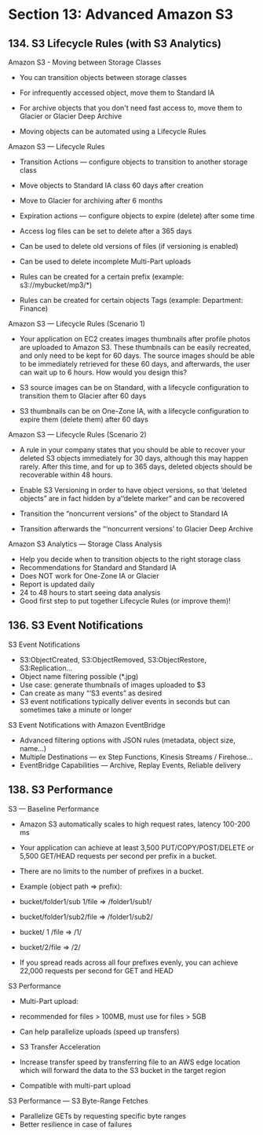 # Section 13: Advanced Amazon S3

## 134. S3 Lifecycle Rules (with S3 Analytics)

Amazon S3 - Moving between Storage Classes

- You can transition objects between storage classes

- For infrequently accessed object, move them to Standard IA

- For archive objects that you don't need fast access to, move them to Glacier or Glacier Deep Archive

- Moving objects can be automated using a Lifecycle Rules

Amazon S3 — Lifecycle Rules

- Transition Actions — configure objects to transition to another storage class
 - Move objects to Standard IA class 60 days after creation
 - Move to Glacier for archiving after 6 months

- Expiration actions — configure objects to expire (delete) after some time
 - Access log files can be set to delete after a 365 days
 - Can be used to delete old versions of files (if versioning is enabled)
 - Can be used to delete incomplete Multi-Part uploads

- Rules can be created for a certain prefix (example: s3://mybucket/mp3/*)
- Rules can be created for certain objects Tags (example: Department: Finance)

Amazon S3 — Lifecycle Rules (Scenario 1)

- Your application on EC2 creates images thumbnails after profile photos are uploaded to Amazon S3. These thumbnails can be easily recreated, and only need to be kept for 60 days. The source images should be able to be immediately retrieved for these 60 days, and afterwards, the user can wait up to 6 hours. How would you design this?

- S3 source images can be on Standard, with a lifecycle configuration to transition them to Glacier after 60 days

- S3 thumbnails can be on One-Zone IA, with a lifecycle configuration to expire them (delete them) after 60 days

Amazon S3 — Lifecycle Rules (Scenario 2)

- A rule in your company states that you should be able to recover your deleted S3 objects immediately for 30 days, although this may happen rarely. After this time, and for up to 365 days, deleted objects should be recoverable within 48 hours.

- Enable S3 Versioning in order to have object versions, so that ‘deleted objects” are in fact hidden by a‘‘delete marker” and can be recovered
- Transition the “noncurrent versions” of the object to Standard IA
- Transition afterwards the “‘noncurrent versions’ to Glacier Deep Archive

Amazon S3 Analytics — Storage Class Analysis

- Help you decide when to transition objects to the right storage class
- Recommendations for Standard and Standard IA
 - Does NOT work for One-Zone IA or Glacier
- Report is updated daily
- 24 to 48 hours to start seeing data analysis
- Good first step to put together Lifecycle Rules (or improve them)!

## 136. S3 Event Notifications

S3 Event Notifications

- S3:ObjectCreated, S3:ObjectRemoved, S3:ObjectRestore, S3:Replication...
- Object name filtering possible (*.jpg)
- Use case: generate thumbnails of images uploaded to $3
- Can create as many “‘S3 events” as desired
- S3 event notifications typically deliver events in seconds but can sometimes take a minute or longer

S3 Event Notifications with Amazon EventBridge

- Advanced filtering options with JSON rules (metadata, object size, name...)
- Multiple Destinations — ex Step Functions, Kinesis Streams / Firehose...
- EventBridge Capabilities — Archive, Replay Events, Reliable delivery

## 138. S3 Performance

S3 — Baseline Performance

- Amazon S3 automatically scales to high request rates, latency 100-200 ms
- Your application can achieve at least 3,500 PUT/COPY/POST/DELETE or 5,500 GET/HEAD requests per second per prefix in a bucket.
- There are no limits to the number of prefixes in a bucket.
- Example (object path => prefix):
 - bucket/folder1/sub 1/file => /folder1/sub1/
 - bucket/folder1/sub2/file => /folder1/sub2/
 - bucket/ 1 /file => /1/
 - bucket/2/file => /2/

- If you spread reads across all four prefixes evenly, you can achieve 22,000 requests per second for GET and HEAD

S3 Performance

- Multi-Part upload:
 - recommended for files > 100MB, must use for files > 5GB
- Can help parallelize uploads (speed up transfers)

- S3 Transfer Acceleration
 - Increase transfer speed by transferring file to an AWS edge location which will forward the data to the S3 bucket in the target region
 - Compatible with multi-part upload

S3 Performance — S3 Byte-Range Fetches

- Parallelize GETs by requesting specific byte ranges
- Better resilience in case of failures